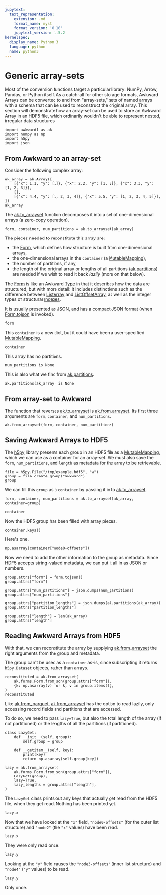```yaml
---
jupytext:
  text_representation:
    extension: .md
    format_name: myst
    format_version: '0.10'
    jupytext_version: 1.5.2
kernelspec:
  display_name: Python 3
  language: python
  name: python3
---
```


Generic array-sets
==================

Most of the conversion functions target a particular library: NumPy, Arrow, Pandas, or Python itself. As a catch-all for other storage formats, Awkward Arrays can be converted to and from "array-sets," sets of named arrays with a schema that can be used to reconstruct the original array. This section will demonstrate how an array-set can be used to store an Awkward Array in an HDF5 file, which ordinarily wouldn't be able to represent nested, irregular data structures.

```{code-cell} ipython3
import awkward1 as ak
import numpy as np
import h5py
import json
```

From Awkward to an array-set
----------------------------

Consider the following complex array:

```{code-cell} ipython3
ak_array = ak.Array([
    [{"x": 1.1, "y": [1]}, {"x": 2.2, "y": [1, 2]}, {"x": 3.3, "y": [1, 2, 3]}],
    [],
    [{"x": 4.4, "y": [1, 2, 3, 4]}, {"x": 5.5, "y": [1, 2, 3, 4, 5]}],
])
ak_array
```

The [ak.to_arrayset](https://awkward-array.readthedocs.io/en/latest/_auto/ak.to_arrayset.html) function decomposes it into a set of one-dimensional arrays (a zero-copy operation).

```{code-cell} ipython3
form, container, num_partitions = ak.to_arrayset(ak_array)
```

The pieces needed to reconstitute this array are:

   * the [Form](https://awkward-array.readthedocs.io/en/latest/ak.forms.Form.html), which defines how structure is built from one-dimensional arrays,
   * the one-dimensional arrays in the `container` (a [MutableMapping](https://docs.python.org/3/library/collections.abc.html#collections-abstract-base-classes)),
   * the number of partitions, if any,
   * the length of the original array or lengths of all partitions ([ak.partitions](https://awkward-array.readthedocs.io/en/latest/_auto/ak.partitions.html)) are needed if we wish to read it back _lazily_ (more on that below).

The [Form](https://awkward-array.readthedocs.io/en/latest/ak.forms.Form.html) is like an Awkward [Type](https://awkward-array.readthedocs.io/en/latest/ak.types.Type.html) in that it describes how the data are structured, but with more detail: it includes distinctions such as the difference between [ListArray](https://awkward-array.readthedocs.io/en/latest/ak.layout.ListArray.html) and [ListOffsetArray](https://awkward-array.readthedocs.io/en/latest/ak.layout.ListOffsetArray.html), as well as the integer types of structural [Indexes](https://awkward-array.readthedocs.io/en/latest/ak.layout.Index.html).

It is usually presented as JSON, and has a compact JSON format (when [Form.tojson](https://awkward-array.readthedocs.io/en/latest/ak.forms.Form.html#ak-forms-form-tojson) is invoked).

```{code-cell} ipython3
form
```

This `container` is a new dict, but it could have been a user-specified [MutableMapping](https://docs.python.org/3/library/collections.abc.html#collections-abstract-base-classes).

```{code-cell} ipython3
container
```

This array has no partitions.

```{code-cell} ipython3
num_partitions is None
```

This is also what we find from [ak.partitions](https://awkward-array.readthedocs.io/en/latest/_auto/ak.partitions.html).

```{code-cell} ipython3
ak.partitions(ak_array) is None
```

From array-set to Awkward
-------------------------

The function that reverses [ak.to_arrayset](https://awkward-array.readthedocs.io/en/latest/_auto/ak.to_arrayset.html) is [ak.from_arrayset](https://awkward-array.readthedocs.io/en/latest/_auto/ak.from_arrayset.html). Its first three arguments are `form`, `container`, and `num_partitions`.

```{code-cell} ipython3
ak.from_arrayset(form, container, num_partitions)
```

Saving Awkward Arrays to HDF5
-----------------------------

The [h5py](https://www.h5py.org/) library presents each group in an HDF5 file as a [MutableMapping](https://docs.python.org/3/library/collections.abc.html#collections-abstract-base-classes), which we can use as a container for an array-set. We must also save the `form`, `num_partitions`, and `length` as metadata for the array to be retrievable.

```{code-cell} ipython3
file = h5py.File("/tmp/example.hdf5", "w")
group = file.create_group("awkward")
group
```

We can fill this `group` as a `container` by passing it in to [ak.to_arrayset](https://awkward-array.readthedocs.io/en/latest/_auto/ak.to_arrayset.html).

```{code-cell} ipython3
form, container, num_partitions = ak.to_arrayset(ak_array, container=group)
```

```{code-cell} ipython3
container
```

Now the HDF5 group has been filled with array pieces.

```{code-cell} ipython3
container.keys()
```

Here's one.

```{code-cell} ipython3
np.asarray(container["node0-offsets"])
```

Now we need to add the other information to the group as metadata. Since HDF5 accepts string-valued metadata, we can put it all in as JSON or numbers.

```{code-cell} ipython3
group.attrs["form"] = form.tojson()
group.attrs["form"]
```

```{code-cell} ipython3
group.attrs["num_partitions"] = json.dumps(num_partitions)
group.attrs["num_partitions"]
```

```{code-cell} ipython3
group.attrs["partition_lengths"] = json.dumps(ak.partitions(ak_array))
group.attrs["partition_lengths"]
```

```{code-cell} ipython3
group.attrs["length"] = len(ak_array)
group.attrs["length"]
```

Reading Awkward Arrays from HDF5
--------------------------------

With that, we can reconstitute the array by supplying [ak.from_arrayset](https://awkward-array.readthedocs.io/en/latest/_auto/ak.from_arrayset.html) the right arguments from the group and metadata.

The group can't be used as a `container` as-is, since subscripting it returns `h5py.Dataset` objects, rather than arrays.

```{code-cell} ipython3
reconstituted = ak.from_arrayset(
    ak.forms.Form.fromjson(group.attrs["form"]),
    {k: np.asarray(v) for k, v in group.items()},
)
reconstituted
```

Like [ak.from_parquet](https://awkward-array.readthedocs.io/en/latest/_auto/ak.from_parquet.html), [ak.from_arrayset](https://awkward-array.readthedocs.io/en/latest/_auto/ak.from_arrayset.html) has the option to read lazily, only accessing record fields and partitions that are accessed.

To do so, we need to pass `lazy=True`, but also the total length of the array (if not partitioned) or the lengths of all the partitions (if partitioned).

```{code-cell} ipython3
class LazyGet:
    def __init__(self, group):
        self.group = group
    
    def __getitem__(self, key):
        print(key)
        return np.asarray(self.group[key])

lazy = ak.from_arrayset(
    ak.forms.Form.fromjson(group.attrs["form"]),
    LazyGet(group),
    lazy=True,
    lazy_lengths = group.attrs["length"],
)
```

The `LazyGet` class prints out any keys that actually get read from the HDF5 file, when they get read. Nothing has been printed yet.

```{code-cell} ipython3
lazy.x
```

Now that we have looked at the `"x"` field, `"node0-offsets"` (for the outer list structure) and `"node2"` (the `"x"` values) have been read.

```{code-cell} ipython3
lazy.x
```

They were only read once.

```{code-cell} ipython3
lazy.y
```

Looking at the `"y"` field causes the `"node3-offsets"` (inner list structure) and `"node4"` (`"y"` values) to be read.

```{code-cell} ipython3
lazy.y
```

Only once.
